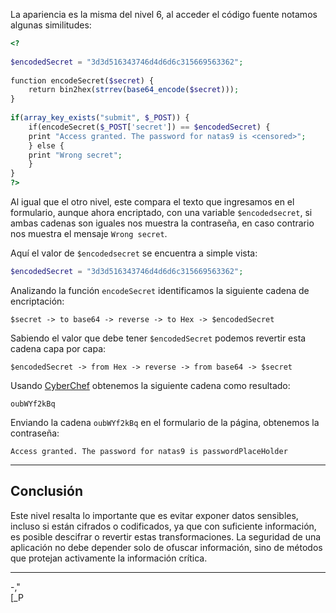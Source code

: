 La apariencia es la misma del nivel 6, al acceder el código fuente notamos algunas similitudes:

```php
<?  
  
$encodedSecret = "3d3d516343746d4d6d6c315669563362";  
  
function encodeSecret($secret) {  
    return bin2hex(strrev(base64_encode($secret)));  
}  
  
if(array_key_exists("submit", $_POST)) {  
    if(encodeSecret($_POST['secret']) == $encodedSecret) {  
    print "Access granted. The password for natas9 is <censored>";  
    } else {  
    print "Wrong secret";  
    }  
}  
?>
```

Al igual que el otro nivel, este compara el texto que ingresamos en el formulario, aunque ahora encriptado, con una variable `$encodedsecret`, si ambas cadenas son iguales nos muestra la contraseña, en caso contrario nos muestra el mensaje `Wrong secret`.

Aquí  el valor de `$encodedsecret` se encuentra a simple vista:
```php
$encodedSecret = "3d3d516343746d4d6d6c315669563362";  
```

Analizando la función `encodeSecret` identificamos la siguiente cadena de encriptación:
```
$secret -> to base64 -> reverse -> to Hex -> $encodedSecret
```

Sabiendo el valor que debe tener `$encodedSecret` podemos revertir esta cadena capa por capa:
```
$encodedSecret -> from Hex -> reverse -> from base64 -> $secret
```

Usando [CyberChef](https://gchq.github.io/CyberChef/#recipe=From_Hex('Auto')Reverse('Character')From_Base64('A-Za-z0-9%2B/%3D',true,false)&input=M2QzZDUxNjM0Mzc0NmQ0ZDZkNmMzMTU2Njk1NjMzNjI) obtenemos la siguiente cadena como resultado:
```
oubWYf2kBq
```

Enviando la cadena `oubWYf2kBq` en el formulario de la página, obtenemos la contraseña:
```
Access granted. The password for natas9 is passwordPlaceHolder
```

---
## **Conclusión**

Este nivel resalta lo importante que es evitar exponer datos sensibles, incluso si están cifrados o codificados, ya que con suficiente información, es posible descifrar o revertir estas transformaciones. La seguridad de una aplicación no debe depender solo de ofuscar información, sino de métodos que protejan activamente la información crítica.

---
-,"  
[_P